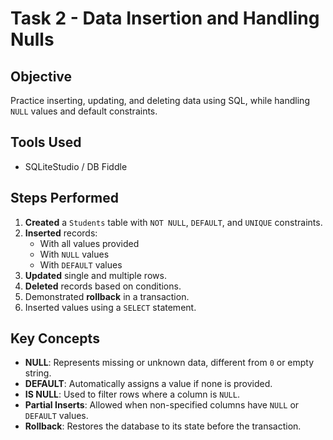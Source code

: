 # Task 2 - Data Insertion and Handling Nulls

## Objective
Practice inserting, updating, and deleting data using SQL, while handling `NULL` values and default constraints.

## Tools Used
- SQLiteStudio / DB Fiddle

## Steps Performed
1. **Created** a `Students` table with `NOT NULL`, `DEFAULT`, and `UNIQUE` constraints.
2. **Inserted** records:
   - With all values provided
   - With `NULL` values
   - With `DEFAULT` values
3. **Updated** single and multiple rows.
4. **Deleted** records based on conditions.
5. Demonstrated **rollback** in a transaction.
6. Inserted values using a `SELECT` statement.

## Key Concepts
- **NULL**: Represents missing or unknown data, different from `0` or empty string.
- **DEFAULT**: Automatically assigns a value if none is provided.
- **IS NULL**: Used to filter rows where a column is `NULL`.
- **Partial Inserts**: Allowed when non-specified columns have `NULL` or `DEFAULT` values.
- **Rollback**: Restores the database to its state before the transaction.


